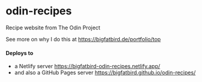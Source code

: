 # odin-recipes
Recipe website from The Odin Project

See more on why I do this at https://bigfatbird.de/portfolio/top

#### Deploys to
* a Netlify server https://bigfatbird-odin-recipes.netlify.app/
* and also a GitHub Pages server https://bigfatbird.github.io/odin-recipes/

